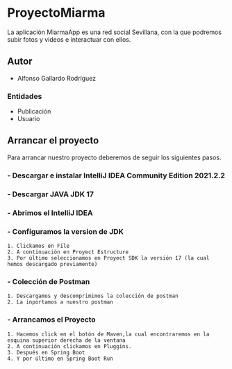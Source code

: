 # ProyectoMiarma

La aplicación MiarmaApp es una red social Sevillana, con la que podremos subir fotos y videos e interactuar con ellos.

## Autor

- Alfonso Gallardo Rodríguez

### Entidades

- Publicación
- Usuario

## Arrancar el proyecto

Para arrancar nuestro proyecto deberemos de seguir los siguientes pasos.

### - Descargar e instalar IntelliJ IDEA Community Edition 2021.2.2

### - Descargar JAVA JDK 17

### - Abrimos el IntelliJ IDEA

### - Configuramos la version de JDK

    1. Clickamos en File
    2. A continuación en Proyect Estructure
    3. Por último seleccionamos en Proyect SDK la versión 17 (la cual hemos descargado previamente)

### - Colección de Postman

    1. Descargamos y descomprimimos la colección de postman
    2. La inportamos a nuestro postman
### - Arrancamos el Proyecto 

    1. Hacemos click en el botón de Maven,la cual encontraremos en la esquina superior derecha de la ventana
    2. A continuación clickamos en Pluggins.
    3. Después en Spring Boot
    4. Y por último en Spring Boot Run